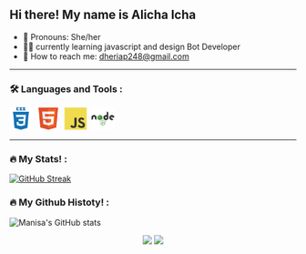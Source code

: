<h2> Hi there! My name is Alicha Icha </h2>

* 👤 Pronouns: She/her
* 👨‍💻 currently learning javascript and design Bot Developer
* 💌 How to reach me: dheriap248@gmail.com

---

### :hammer_and_wrench: Languages and Tools :


<div>
  <img src="https://github.com/devicons/devicon/blob/master/icons/css3/css3-plain-wordmark.svg"  title="CSS3" alt="CSS" width="40" height="40"/>&nbsp;
  <img src="https://github.com/devicons/devicon/blob/master/icons/html5/html5-original.svg" title="HTML5" alt="HTML" width="40" height="40"/>&nbsp;
  <img src="https://github.com/devicons/devicon/blob/master/icons/javascript/javascript-original.svg" title="JavaScript" alt="JavaScript" width="40" height="40"/>&nbsp;
  <img src="https://github.com/devicons/devicon/blob/master/icons/nodejs/nodejs-original-wordmark.svg" title="NodeJS" alt="NodeJS" width="40" height="40"/>&nbsp;
</div>

---

### :fire: My Stats! :
[![GitHub Streak](http://github-readme-streak-stats.herokuapp.com?user=Manisa&theme=radical&date_format=M%20j%5B%2C%20Y%5D&mode=weekly&currStreakNum=DD2727)](https://git.io/streak-stats)

### :fire: My Github Histoty! :
![Manisa's GitHub stats](https://github-readme-stats.vercel.app/api?username=AlichaIcha&show_icons=true&theme=radical)

<div align="center">
    <img src="https://typograssy.deno.dev/api?text=Thank%20you%20for%20visiting%20my%20profile!&l0=none&l1=ef858c&l2=62b7d8&l3=ffb6c1&l4=caf9ff&bg=none&frame=none&speed=250&comment=">
    <img src="https://count.getloli.com/get/@Art1ord?theme=moebooru">
</div>
